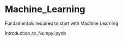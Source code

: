 # Machine_Learning

Fundamentals required to start with Machine Learning

Introduction_to_Numpy.ipynb
